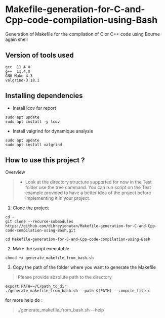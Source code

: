 # Makefile-generation-for-C-and-Cpp-code-compilation-using-Bash
Generation of Makefile for the compilation of C or C++ code using Bourne again shell 
## Version of tools used 
```
gcc  11.4.0
g++  11.4.0
GNU Make 4.3
valgrind-3.18.1
```
## Installing dependencies
- Install lcov for report 
```
sudo apt update
sudo apt install -y lcov
```
- Install valgrind for dynamique analysis
```
sudo apt update
sudo apt install valgrind
```
## How to use this project ? 
Overview 
> * Look at the directory structure supported for now in the Test folder 
use the tree command. You can run script on the Test example provided to have a better idea of the project before implementing it in your project.
1. Clone the project 
```
cd ~
git clone --recurse-submodules https://github.com/dibreyjonatan/Makefile-generation-for-C-and-Cpp-code-compilation-using-Bash.git

cd Makefile-generation-for-C-and-Cpp-code-compilation-using-Bash

```
2. Make the script executable
```
chmod +x generate_makefile_from_bash.sh
```
3. Copy the path of the folder where you want to generate the Makefile
> Please provide absolute path to the directory 
 ```
 export PATH=~/C/path_to_dir
 ./generate_makefile_from_bash.sh --path $(PATH) --compile_file c

 ```
 for more help do :
 > ./generate_makefile_from_bash.sh --help